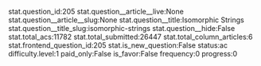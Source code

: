 stat.question_id:205
stat.question__article__live:None
stat.question__article__slug:None
stat.question__title:Isomorphic Strings
stat.question__title_slug:isomorphic-strings
stat.question__hide:False
stat.total_acs:11782
stat.total_submitted:26447
stat.total_column_articles:6
stat.frontend_question_id:205
stat.is_new_question:False
status:ac
difficulty.level:1
paid_only:False
is_favor:False
frequency:0
progress:0
